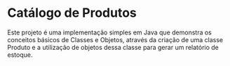 # Catálogo de Produtos

Este projeto é uma implementação simples em Java que demonstra os conceitos básicos de Classes e Objetos, através da criação de uma classe Produto e a utilização de objetos dessa classe para gerar um relatório de estoque.
